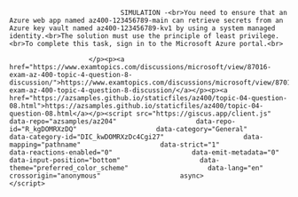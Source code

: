 <p class="card-text">
							
								SIMULATION -<br>You need to ensure that an Azure web app named az400-123456789-main can retrieve secrets from an Azure key vault named az400-123456789-kv1 by using a system managed identity.<br>The solution must use the principle of least privilege.<br>To complete this task, sign in to the Microsoft Azure portal.<br>
							
						</p><p><a href="https://www.examtopics.com/discussions/microsoft/view/87016-exam-az-400-topic-4-question-8-discussion/">https://www.examtopics.com/discussions/microsoft/view/87016-exam-az-400-topic-4-question-8-discussion/</a></p><p><a href="https://azsamples.github.io/staticfiles/az400/topic-04-question-08.html">https://azsamples.github.io/staticfiles/az400/topic-04-question-08.html</a></p><script src="https://giscus.app/client.js"                    data-repo="azsamples/az204"                    data-repo-id="R_kgDOMRXzDQ"                    data-category="General"                    data-category-id="DIC_kwDOMRXzDc4Cgi27"                    data-mapping="pathname"                    data-strict="1"                    data-reactions-enabled="0"                    data-emit-metadata="0"                    data-input-position="bottom"                    data-theme="preferred_color_scheme"                    data-lang="en"                    crossorigin="anonymous"                    async>                    </script>